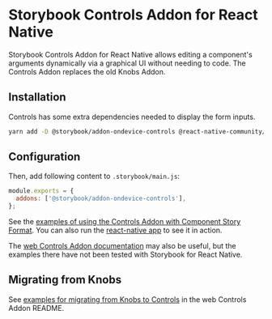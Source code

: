 # Storybook Controls Addon for React Native

Storybook Controls Addon for React Native allows editing a component's arguments dynamically via a graphical UI without needing to code. The Controls Addon replaces the old Knobs Addon.

## Installation

Controls has some extra dependencies needed to display the form inputs.

```sh
yarn add -D @storybook/addon-ondevice-controls @react-native-community/datetimepicker @react-native-community/slider
```

## Configuration

Then, add following content to `.storybook/main.js`:

```js
module.exports = {
  addons: ['@storybook/addon-ondevice-controls'],
};
```

See the [examples of using the Controls Addon with Component Story Format](../../examples/expo-example/components/ControlExamples). You can also run the [react-native app](../../examples/expo-example) to see it in action.

The [web Controls Addon documentation](https://storybook.js.org/docs/react/essentials/controls) may also be useful, but the examples there have not been tested with Storybook for React Native.

## Migrating from Knobs

See [examples for migrating from Knobs to Controls](https://github.com/storybookjs/storybook/blob/next/code/addons/controls/README.md#how-do-i-migrate-from-addon-knobs) in the web Controls Addon README.
